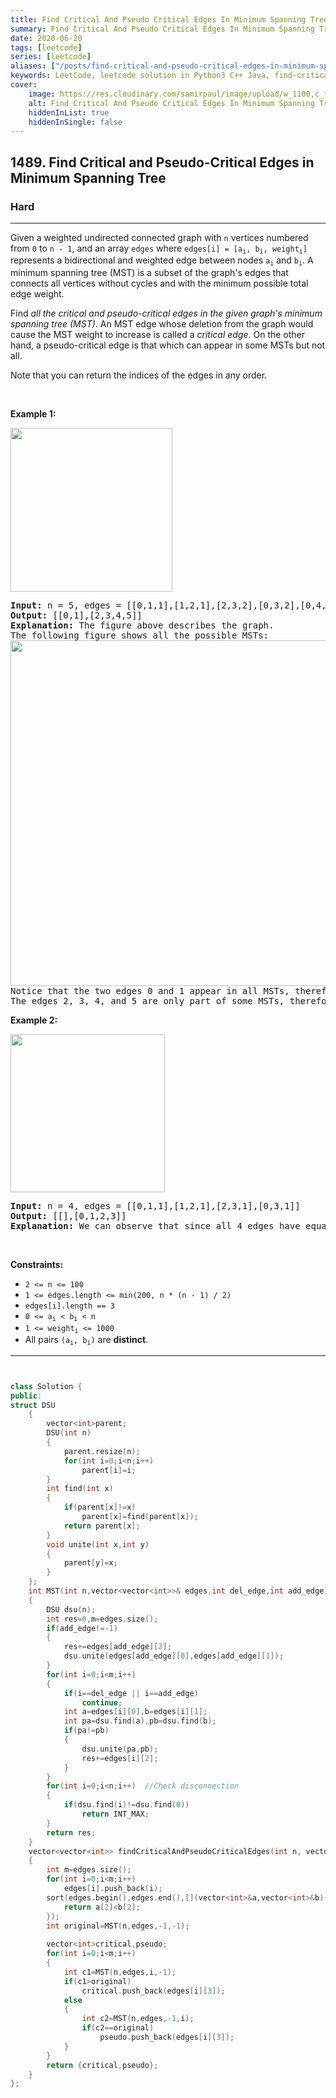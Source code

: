 ```yaml
---
title: Find Critical And Pseudo Critical Edges In Minimum Spanning Tree
summary: Find Critical And Pseudo Critical Edges In Minimum Spanning Tree LeetCode Solution Explained
date: 2020-06-20
tags: [leetcode]
series: [leetcode]
aliases: ["/posts/find-critical-and-pseudo-critical-edges-in-minimum-spanning-tree", "/blog/posts/find-critical-and-pseudo-critical-edges-in-minimum-spanning-tree", "/find-critical-and-pseudo-critical-edges-in-minimum-spanning-tree"]
keywords: LeetCode, leetcode solution in Python3 C++ Java, find-critical-and-pseudo-critical-edges-in-minimum-spanning-tree solution
cover:
    image: https://res.cloudinary.com/samirpaul/image/upload/w_1100,c_fit,co_rgb:FFFFFF,l_text:Arial_70_bold:Find Critical And Pseudo Critical Edges In Minimum Spanning Tree/problem-solving.webp
    alt: Find Critical And Pseudo Critical Edges In Minimum Spanning Tree
    hiddenInList: true
    hiddenInSingle: false
---
```



<h2>1489. Find Critical and Pseudo-Critical Edges in Minimum Spanning Tree</h2><h3>Hard</h3><hr><div><p>Given a weighted undirected connected graph with <code>n</code>&nbsp;vertices numbered from <code>0</code> to <code>n - 1</code>,&nbsp;and an array <code>edges</code>&nbsp;where <code>edges[i] = [a<sub>i</sub>, b<sub>i</sub>, weight<sub>i</sub>]</code> represents a bidirectional and weighted edge between nodes&nbsp;<code>a<sub>i</sub></code>&nbsp;and <code>b<sub>i</sub></code>. A minimum spanning tree (MST) is a subset of the graph's edges that connects all vertices without cycles&nbsp;and with the minimum possible total edge weight.</p>

<p>Find <em>all the critical and pseudo-critical edges in the given graph's minimum spanning tree (MST)</em>. An MST edge whose deletion from the graph would cause the MST weight to increase is called a&nbsp;<em>critical edge</em>. On&nbsp;the other hand, a pseudo-critical edge is that which can appear in some MSTs but not all.</p>

<p>Note that you can return the indices of the edges in any order.</p>

<p>&nbsp;</p>
<p><strong>Example 1:</strong></p>

<p><img alt="" src="https://assets.leetcode.com/uploads/2020/06/04/ex1.png" style="width: 259px; height: 262px;"></p>

<pre><strong>Input:</strong> n = 5, edges = [[0,1,1],[1,2,1],[2,3,2],[0,3,2],[0,4,3],[3,4,3],[1,4,6]]
<strong>Output:</strong> [[0,1],[2,3,4,5]]
<strong>Explanation:</strong> The figure above describes the graph.
The following figure shows all the possible MSTs:
<img alt="" src="https://assets.leetcode.com/uploads/2020/06/04/msts.png" style="width: 540px; height: 553px;">
Notice that the two edges 0 and 1 appear in all MSTs, therefore they are critical edges, so we return them in the first list of the output.
The edges 2, 3, 4, and 5 are only part of some MSTs, therefore they are considered pseudo-critical edges. We add them to the second list of the output.
</pre>

<p><strong>Example 2:</strong></p>

<p><img alt="" src="https://assets.leetcode.com/uploads/2020/06/04/ex2.png" style="width: 247px; height: 253px;"></p>

<pre><strong>Input:</strong> n = 4, edges = [[0,1,1],[1,2,1],[2,3,1],[0,3,1]]
<strong>Output:</strong> [[],[0,1,2,3]]
<strong>Explanation:</strong> We can observe that since all 4 edges have equal weight, choosing any 3 edges from the given 4 will yield an MST. Therefore all 4 edges are pseudo-critical.
</pre>

<p>&nbsp;</p>
<p><strong>Constraints:</strong></p>

<ul>
	<li><code>2 &lt;= n &lt;= 100</code></li>
	<li><code>1 &lt;= edges.length &lt;= min(200, n * (n - 1) / 2)</code></li>
	<li><code>edges[i].length == 3</code></li>
	<li><code>0 &lt;= a<sub>i</sub> &lt; b<sub>i</sub> &lt; n</code></li>
	<li><code>1 &lt;= weight<sub>i</sub>&nbsp;&lt;= 1000</code></li>
	<li>All pairs <code>(a<sub>i</sub>, b<sub>i</sub>)</code> are <strong>distinct</strong>.</li>
</ul>
</div>

---




```cpp


class Solution {
public:
struct DSU
    {
        vector<int>parent;
        DSU(int n)
        {
            parent.resize(n);
            for(int i=0;i<n;i++)
                parent[i]=i;
        }
        int find(int x)
        {
            if(parent[x]!=x)
                parent[x]=find(parent[x]);
            return parent[x];
        }
        void unite(int x,int y)
        {
            parent[y]=x;
        }
    };
    int MST(int n,vector<vector<int>>& edges,int del_edge,int add_edge)
    {
        DSU dsu(n);
        int res=0,m=edges.size();
        if(add_edge!=-1)
        {
            res+=edges[add_edge][2];
            dsu.unite(edges[add_edge][0],edges[add_edge][1]);
        }
        for(int i=0;i<m;i++)
        {
            if(i==del_edge || i==add_edge)
                continue;
            int a=edges[i][0],b=edges[i][1];
            int pa=dsu.find(a),pb=dsu.find(b);
            if(pa!=pb)
            {
                dsu.unite(pa,pb);
                res+=edges[i][2];
            }
        }
        for(int i=0;i<n;i++)  //Check disconnection
        {
            if(dsu.find(i)!=dsu.find(0))
                return INT_MAX;
        }
        return res;
    }
    vector<vector<int>> findCriticalAndPseudoCriticalEdges(int n, vector<vector<int>>& edges) 
    {
        int m=edges.size();
        for(int i=0;i<m;i++)
            edges[i].push_back(i);
        sort(edges.begin(),edges.end(),[](vector<int>&a,vector<int>&b){
            return a[2]<b[2];
        });
        int original=MST(n,edges,-1,-1);
        
        vector<int>critical,pseudo;
        for(int i=0;i<m;i++)
        {
            int c1=MST(n,edges,i,-1);
            if(c1>original)
                critical.push_back(edges[i][3]);
            else
            {
                int c2=MST(n,edges,-1,i);
                if(c2==original)
                    pseudo.push_back(edges[i][3]);
            }
        }
        return {critical,pseudo};
    }
};
```
